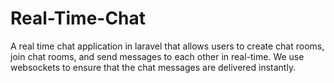 # Real-Time-Chat
A real time chat application in laravel that allows users to create chat rooms, join chat rooms, and send messages to each other in real-time. We use websockets to ensure that the chat messages are delivered instantly.
